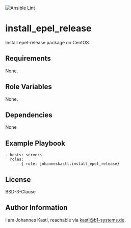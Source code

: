 ![Ansible Lint](https://github.com/johanneskastl/ansible-role-install_epel_release/workflows/Ansible%20Lint/badge.svg)

install_epel_release
=========

Install epel-release package on CentOS

Requirements
------------

None.

Role Variables
--------------

None.

Dependencies
------------

None

Example Playbook
----------------

    - hosts: servers
      roles:
         - { role: johanneskastl.install_epel_release}

License
-------

BSD-3-Clause

Author Information
------------------

I am Johannes Kastl, reachable via kastl@b1-systems.de.
